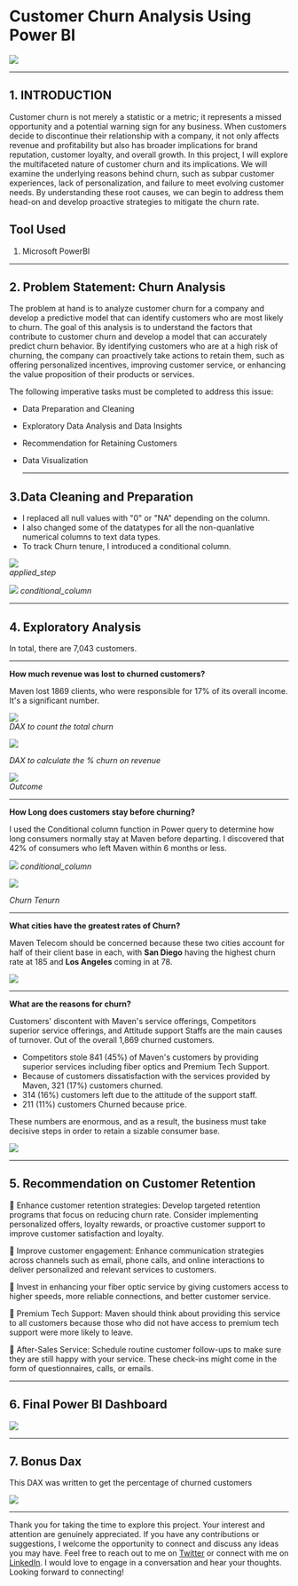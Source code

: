 # **Customer Churn Analysis Using Power BI**
![](churn-rate.png)

***
## 1. **INTRODUCTION**
Customer churn is not merely a statistic or a metric; it represents a missed opportunity and a potential warning sign for any business. When customers decide to discontinue their relationship with a company, it not only affects revenue and profitability but also has broader implications for brand reputation, customer loyalty, and overall growth. 
In this project, I will explore the multifaceted nature of customer churn and its implications. We will examine the underlying reasons behind churn, such as subpar customer experiences, lack of personalization, and failure to meet evolving customer needs. By understanding these root causes, we can begin to address them head-on and develop proactive strategies to mitigate the churn rate.

## **Tool Used**
1. Microsoft PowerBI
***
## 2. **Problem Statement: Churn Analysis**
The problem at hand is to analyze customer churn for a company and develop a predictive model that can identify customers who are most likely to churn. The goal of this analysis is to understand the factors that contribute to customer churn and develop a model that can accurately predict churn behavior. By identifying customers who are at a high risk of churning, the company can proactively take actions to retain them, such as offering personalized incentives, improving customer service, or enhancing the value proposition of their products or services.

The following imperative tasks must be completed to address this issue:
- Data Preparation and Cleaning
- Exploratory Data Analysis and Data Insights
- Recommendation for Retaining Customers
- Data Visualization

  ***
## 3.**Data Cleaning and Preparation** 

- I replaced all null values with "0" or "NA" depending on the column.
- I also changed some of the datatypes for all the non-quanlative numerical columns to text data types.
- To track Churn tenure, I introduced a conditional column.
  
    
![](applied_step.jpg)   
 *applied_step*   
 
![](Conditional_column.jpg)
*conditional_column*

***
## 4. **Exploratory Analysis**
In total, there are 7,043 customers.

***
**How much revenue was lost to churned customers?**

Maven lost 1869 clients, who were responsible for 17% of its overall income. It's a significant number.

 
![](DAX_count_churned.jpg)      
*DAX to count the total churn* 

![](Churn_on_revenue.jpg)

*DAX to calculate the % churn on revenue*

![](churn.jpg)  
*Outcome*

***
**How Long does customers stay before churning?**

I used the Conditional column function in Power query to determine how long consumers normally stay at Maven before departing. 
I discovered that 42% of consumers who left Maven within 6 months or less.

![](Conditional_column.jpg)
*conditional_column*

![](Churn_tenure.jpg)

*Churn Tenurn*

***
**What cities have the greatest rates of Churn?**

Maven Telecom should be concerned because these two cities account for half of their client base in each, with **San Diego** having the highest churn rate at 185 and **Los Angeles** coming in at 78.

![](Cities_churn.jpg)

***
**What are the reasons for churn?**

Customers' discontent with Maven's service offerings, Competitors superior service offerings, and Attitude support Staffs are the main causes of turnover.
Out of the overall 1,869 churned customers.
- Competitors stole 841 (45%) of Maven's customers by providing superior services including fiber optics and Premium Tech Support.
- Because of customers dissatisfaction with the services provided by Maven, 321 (17%) customers churned.
- 314 (16%) customers left due to the attitude of the support staff.
- 211 (11%) customers Churned because price.

These numbers are enormous, and as a result, the business must take decisive steps in order
to retain a sizable consumer base.

![](Reason_churn.jpg)

***
## 5. **Recommendation on Customer Retention**

🌟 Enhance customer retention strategies: Develop targeted retention programs that focus on reducing churn rate. Consider implementing personalized offers, loyalty rewards, or proactive customer support to improve customer satisfaction and loyalty.

🌟 Improve customer engagement: Enhance communication strategies across channels such as email, phone calls, and online interactions to deliver personalized and relevant services to customers.

🌟 Invest in enhancing your fiber optic service by giving customers access to higher speeds, more reliable connections, and better customer service.

🌟 Premium Tech Support: Maven should think about providing this service to all customers because those who did not have access to premium 
tech support were more likely to leave.

🌟 After-Sales Service: Schedule routine customer follow-ups to make sure they are still happy with your service. These check-ins might come in the form of questionnaires, calls, or emails.

***
## 6. **Final Power BI Dashboard**

![](Final_Dashboard.jpg)

***
## 7. **Bonus Dax**
This DAX was written to get the percentage of churned customers

![](Bonus_DAX.jpg)

***
Thank you for taking the time to explore this project. Your interest and attention are genuinely appreciated. If you have any contributions or suggestions, I welcome the opportunity to connect and discuss any ideas you may have. Feel free to reach out to me on [Twitter](https://twitter.com/techie1002) or connect with me on [LinkedIn](https://www.linkedin.com/in/prince-chukwuemek-b33692203/). I would love to engage in a conversation and hear your thoughts. Looking forward to connecting!
